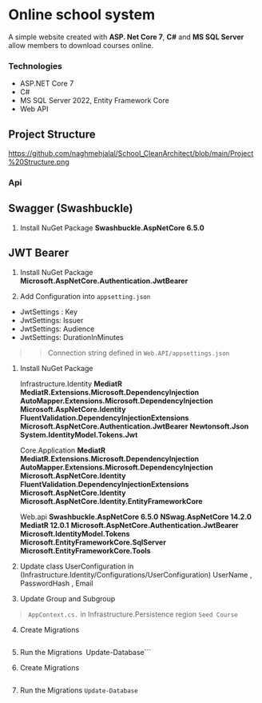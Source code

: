 # Online school  system 

A simple website created with **ASP. Net Core 7**, **C#** and **MS SQL Server** allow members to download  courses online.


### Technologies

* ASP.NET Core 7
* C#
* MS SQL Server 2022, Entity Framework Core
* Web API

  
## Project Structure
https://github.com/naghmehjalal/School_CleanArchitect/blob/main/Project%20Structure.png

 ### Api 
 
 ## Swagger (Swashbuckle)

 1. Install NuGet Package 
  **Swashbuckle.AspNetCore 6.5.0**
  

## JWT Bearer     
1. Install NuGet Package 
	**Microsoft.AspNetCore.Authentication.JwtBearer**

2. Add Configuration into ```appsetting.json```
- JwtSettings : Key
- JwtSettings: Issuer
- JwtSettings: Audience
- JwtSettings: DurationInMinutes
    

>> Connection string defined in ```Web.API/appsettings.json```




1. Install NuGet Package
   
	Infrastructure.Identity
	**MediatR**
	**MediatR.Extensions.Microsoft.DependencyInjection**
        **AutoMapper.Extensions.Microsoft.DependencyInjection**
        **Microsoft.AspNetCore.Identity**
        **FluentValidation.DependencyInjectionExtensions**
        **Microsoft.AspNetCore.Authentication.JwtBearer**
        **Newtonsoft.Json**
        **System.IdentityModel.Tokens.Jwt**
   
	Core.Application
	**MediatR**
	**MediatR.Extensions.Microsoft.DependencyInjection**
        **AutoMapper.Extensions.Microsoft.DependencyInjection**
        **Microsoft.AspNetCore.Identity**
        **FluentValidation.DependencyInjectionExtensions**
	**Microsoft.AspNetCore.Identity**
	**Microsoft.AspNetCore.Identity.EntityFrameworkCore**

	Web.api
	  **Swashbuckle.AspNetCore 6.5.0**
	  **NSwag.AspNetCore 14.2.0**
	  **MediatR 12.0.1**
	  **Microsoft.AspNetCore.Authentication.JwtBearer**
	  **Microsoft.IdentityModel.Tokens**
	  **Microsoft.EntityFrameworkCore.SqlServer**
	  **Microsoft.EntityFrameworkCore.Tools**

2. Update   class  UserConfiguration in  (Infrastructure.Identity/Configurations/UserConfiguration)
    UserName , PasswordHash , Email
   
3.  Update  Group and Subgroup
  > ```AppContext.cs.``` in Infrastructure.Persistence
  > region  ```Seed Course```
  

4. Create Migrations
	```Add-Migration -Name "AppContext"
 
5. Run the Migrations```
	```Update-Database```

6. Create Migrations
	```Add-Migration -Name "IdentityDbContext" 

7. Run the Migrations
	```Update-Database```
